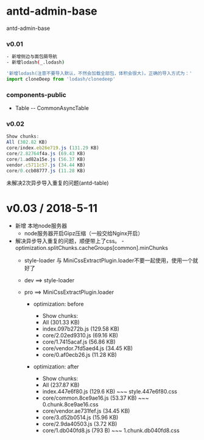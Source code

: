 # antd-admin-base
antd-admin-base



### v0.01
``` bash
- 新增侧边与面包屑导航
- 新增lodash(_.lodash)
```

```jsx
'新增lodash(注意不要导入默认，不然会加载全部包，体积会很大)。正确的导入方式为：'
import cloneDeep from 'lodash/clonedeep'
```

### components-public

- Table
	-- CommonAsyncTable


### v0.02

``` jsx
Show chunks:
All (302.82 KB)
core/index.eb26e719.js (131.29 KB)
core/2.82764f4a.js (69.43 KB)
core/1.ad82a15e.js (56.37 KB)
vendor.c5711c57.js (34.44 KB)
core/0.ccb08777.js (11.28 KB)
```

未解决2次异步导入重复的问题(antd-table)

v0.03 / 2018-5-11
==================

  * 新增 本地node服务器
    - node服务器开启Gipz压缩（一般交给Nginx开启）
  * 解决异步导入重复的问题，顺便带上了css。
		- optimization.splitChunks.cacheGroups[common].minChunks
    - style-loader 与 MiniCssExtractPlugin.loader不要一起使用，使用一个就好了
    - dev ==> style-loader
    - pro ==> MiniCssExtractPlugin.loader

		* optimization: before
			- Show chunks:
			- All (301.33 KB)
			- index.097b272b.js (129.58 KB)
			- core/2.02ed9310.js (69.16 KB)
			- core/1.7415acaf.js (56.86 KB)
			- core/vendor.7fd5aed4.js (34.45 KB)
			- core/0.af0ecb26.js (11.28 KB)

		* optimization: after
			- Show chunks:
			- All (237.87 KB)
			- index.447e6f80.js (129.6 KB) 				~~~ style.447e6f80.css
			- core/common.8ce9ae16.js (53.37 KB) 	~~~ 0.chunk.8ce9ae16.css
			- core/vendor.ae731fef.js (34.45 KB)  
			- core/3.d52b0514.js (15.96 KB)
			- core/2.9da40503.js (3.72 KB)
			- core/1.db040fd8.js (793 B)					~~~ 1.chunk.db040fd8.css
